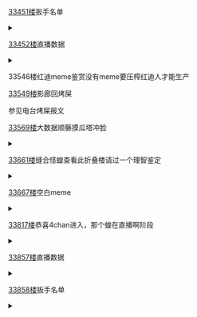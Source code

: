 [33451楼](https://bbs.nga.cn/read.php?tid=25842567&page=1673#l33451)扳手名单

<details>
  <summary></summary>
  8个蝗粉扳手<br>
  <br>
  ニート72<br>
  こし cocido<br>
  ーぷはー<br>
  海外ニキDavid<br>
  Trash Truck<br>
  セブンス・マート<br>
  Rho<br>
  9629 kuroniku
</details>

[33452楼](https://bbs.nga.cn/read.php?tid=25842567&page=1673#l33452)直播数据

<details>
  <summary></summary>
  今日直播2次<br>
  mhr<br>
  <img style="max-height: 250px;" src="https://z3.ax1x.com/2021/04/18/c5zka4.png"></img><br>
  2021-04-16 11:00 - 2021-04-16 17:53<br>
  好评数：13.2k 差评数：0.2k 最高同接：5.9k 平均同接：5k 总点击量：132.2k<br>
  影廊<br>
  <img style="max-height: 250px;" src="https://z3.ax1x.com/2021/04/18/c5zZGR.png"></img><br>
  2021-04-16 20:00 - 2021-04-16 23:36<br>
  好评数：10.5k 差评数：0.2k 最高同接：4.3k 平均同接：2.5k 总点击量：72.4k<br>
  <br>
  清赞服务不在的第n天,想它
</details>

33546楼红迪meme鉴赏没有meme要压榨红迪人才能生产

[33549楼](https://bbs.nga.cn/read.php?tid=25842567&page=1678#l33549)影廊回烤屎

参见电台烤屎报文

[33569楼](https://bbs.nga.cn/read.php?tid=25842567&page=1679#l33569)大数据顺藤摸瓜塔冲脸

<details>
  <summary></summary>
  https://www.youtube.com/watch?v=1Mm2VgxI-nA<br>
  syl，无痕模式搜蝗第一个搜出来的结果是<br>
  <img style="max-height: 250px;" src="https://z3.ax1x.com/2021/04/18/c5zJJA.png"></img><br>
  紧接着“其他用户还观看了”<br>
  噔噔咚<br>
  <img style="max-height: 250px;" src="https://z3.ax1x.com/2021/04/18/c5zUQP.png"></img><br>
  右侧第一个推荐栏就是经典吃香蕉(昨天才上传就有16w播放了)<br>
  而这个dc群组我已经不知道是第几个了<br>
  湾友嘴上说着不礼貌，身体还是很老实的<br>
  <img style="max-height: 250px;" src="https://z3.ax1x.com/2021/04/18/c5zDoQ.png"></img><br>
  <img style="max-height: 250px;" src="https://z3.ax1x.com/2021/04/18/c5zsij.png"></img>
</details>

[33661楼](https://bbs.nga.cn/read.php?tid=25842567&page=1684#l33661)缝合怪蝗查看此折叠楼请过一个理智鉴定

<details>
  <summary></summary>
  推特上看到有人结合时事搞了个蝗的变异奇美拉视频<br>
  <img style="max-height: 750px;" src="https://z3.ax1x.com/2021/04/18/c5zqQx.jpg"></img>
</details>

[33667楼](https://bbs.nga.cn/read.php?tid=25842567&page=1684#l33667)空白meme

<details>
  <summary></summary>
  二创素材来了，请各位蝗粉贡献你们的创意吧<br>
  <img style="max-height: 500px;" src="https://z3.ax1x.com/2021/04/18/cIS9fA.jpg"></img>
</details>

[33817楼](https://bbs.nga.cn/read.php?tid=25842567&page=1691#l33817)恭喜4chan进入，那个蝗在直播啊阶段

<details>
  <summary></summary>
  <img style="max-height: 400px;" src="https://z3.ax1x.com/2021/04/18/cISZTg.jpg"></img><br>
  蝗楼，结果一大半都在车安迪。<br>
  土著蝗粉绷不住了。<br>
  32+回复在车安迪，15-讨论直播相关。《蝗在播啊》<br>
  恭喜你喜提印第安人待遇
</details>

[33857楼](https://bbs.nga.cn/read.php?tid=25842567&page=1693#l33857)直播数据

<details>
  <summary></summary>
  今日直播2次，其中一次是会限直播<br>
  同时视听<br>
  <img style="max-height: 250px;" src="https://z3.ax1x.com/2021/04/18/cISNtJ.png"></img><br>
  2021-04-17 20:00 - 2021-04-17 23:36<br>
  好评数：9.9k 差评数：0.3k 最高同接：2k 平均同接：1.8k 总点击量：62.5k
</details>

[33858楼](https://bbs.nga.cn/read.php?tid=25842567&page=1693#l33858)扳手名单

<details>
  <summary></summary>
  会限前的<br>
  <br>
  ニート72<br>
  ーぷはー<br>
  セブンス・マート<br>
  Rho<br>
  <br>
  晚上看电影的<br>
  <br>
  こぶうどん<br>
  ニート72<br>
  ken gen<br>
  くろめ<br>
  こし cocido<br>
  Sleepy Dragon<br>
  ーぷはー<br>
  笠猫<br>
  海外ニキDavid<br>
  Ryo's Music Lab.<br>
  ローマプロ市民<br>
  Trash Truck<br>
  Rho<br>
  9629 kuroniku
</details>